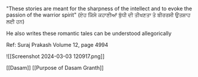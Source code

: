 "These stories are meant for the sharpness of the intellect and to evoke the passion of the warrior spirit" (ਏਹ ਕਿੱਸੇ ਕਹਾਣੀਆਂ ਬੁੱਧੀ ਦੀ ਤੀਖਣਤਾ ਤੇ ਬੀਰਰਸੀ ਉਤਸ਼ਾਹ ਲਈ ਹਨ)

He also writes these romantic tales can be understood allegorically 

Ref: Suraj Prakash Volume 12, page 4994

![[Screenshot 2024-03-03 120917.png]]

[[Dasam]]
[[Purpose of Dasam Granth]]
